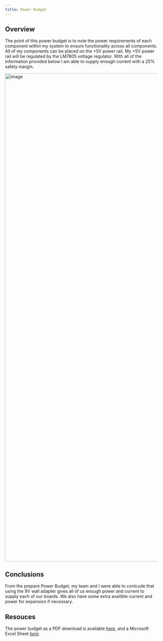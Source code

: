 ```yaml
---
title: Power Budget
---
```


## Overview
The point of this power budget is to note the power requirements of each component within my system to ensure functionality across all components. All of my components can be placed on the +5V power rail. My +5V power rail will be regulated by the LM7805 voltage regulator. With all of the information provided below I am able to supply enough current with a 25% safety margin.

<img width="2039" height="1607" alt="image" src="https://github.com/user-attachments/assets/83580d84-0a88-42c7-b253-cb43f75e8548" />




## Conclusions

From the prepare Power Budget, my team and I were able to conlcude that using the 9V wall adapter gives all of us enough power and current to supply each of our boards. We also have some extra availible current and power for expansion if necessary. 

## Resouces

The power budget as a PDF download is available [*here*](Kelton_Jensen_Power_Budget.pdf), and a Microsoft Excel Sheet [*here*](KeltonJensenPowerBudget.xlsx).
